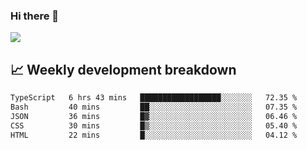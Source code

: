 ### Hi there 👋
<img align="center" src="https://github-readme-stats.vercel.app/api?username=Tumao727&show_icons=true&hide_title=true&theme=dracula" />


## 📈 Weekly development breakdown
<!--START_SECTION:waka-->

```txt
TypeScript   6 hrs 43 mins   ██████████████████░░░░░░░   72.35 %
Bash         40 mins         ██░░░░░░░░░░░░░░░░░░░░░░░   07.35 %
JSON         36 mins         █▓░░░░░░░░░░░░░░░░░░░░░░░   06.46 %
CSS          30 mins         █▒░░░░░░░░░░░░░░░░░░░░░░░   05.40 %
HTML         22 mins         █░░░░░░░░░░░░░░░░░░░░░░░░   04.12 %
```

<!--END_SECTION:waka-->
